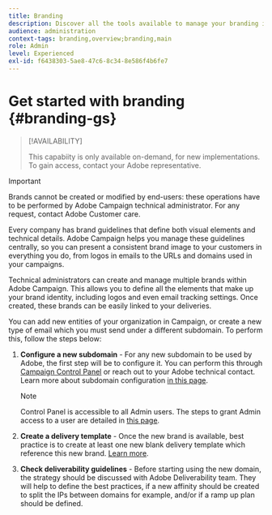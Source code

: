 ```yaml
---
title: Branding
description: Discover all the tools available to manage your branding identities
audience: administration
context-tags: branding,overview;branding,main
role: Admin
level: Experienced
exl-id: f6438303-5ae8-47c6-8c34-8e586f4b6fe7
---
```

# Get started with branding {#branding-gs}

>[!AVAILABILITY]
>
>This capabiity is only available on-demand, for new implementations. To gain access, contact your Adobe representative. 


>[!IMPORTANT]
>
>Brands cannot be created or modified by end-users: these operations have to be performed by Adobe Campaign technical administrator. For any request, contact Adobe Customer care.

Every company has brand guidelines that define both visual elements and technical details. Adobe Campaign helps you manage these guidelines centrally, so you can present a consistent brand image to your customers in everything you do, from logos in emails to the URLs and domains used in your campaigns.

Technical administrators can create and manage multiple brands within Adobe Campaign. This allows you to define all the elements that make up your brand identity, including logos and even email tracking settings. Once created, these brands can be easily linked to your deliveries.

You can add new entities of your organization in Campaign, or create a new type of email which you must send under a different subdomain. To perform this, follow the steps below:

1. **Configure a new subdomain** - For any new subdomain to be used by Adobe, the first step will be to configure it. You can perform this through [Campaign Control Panel](https://experienceleague.adobe.com/docs/control-panel/using/subdomains-and-certificates/subdomains-branding.html) or reach out to your Adobe technical contact. Learn more about subdomain configuration [in this page](https://experienceleague.adobe.com/en/docs/deliverability-learn/deliverability-best-practice-guide/additional-resources/campaign/ac-domain-name-setup).

   >[!NOTE]
   >
   >Control Panel is accessible to all Admin users. The steps to grant Admin access to a user are detailed in [this page](https://experienceleague.adobe.com/docs/control-panel/using/discover-control-panel/managing-permissions.html#discover-control-panel).

1. **Create a delivery template** - Once the new brand is available, best practice is to create at least one new blank delivery template which reference this new brand. [Learn more](branding-assign.md).

1. **Check deliverability guidelines** - Before starting using the new domain, the strategy should be discussed with Adobe Deliverability team. They will help to define the best practices, if a new affinity should be created to split the IPs between domains for example, and/or if a ramp up plan should be defined.
